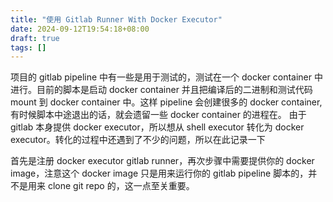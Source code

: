 ```yaml
---
title: "使用 Gitlab Runner With Docker Executor"
date: 2024-09-12T19:54:18+08:00
draft: true
tags: []
---
```


项目的 gitlab pipeline 中有一些是用于测试的，测试在一个 docker container 中进行。目前的脚本是启动 docker container 并且把编译后的二进制和测试代码 mount 到 docker container 中。这样 pipeline 会创建很多的 docker container, 有时候脚本中途退出的话，就会遗留一些 docker container 的进程在。 由于 gitlab 本身提供 docker executor，所以想从 shell executor 转化为 docker executor。转化的过程中还遇到了不少的问题，所以在此记录一下

首先是注册 docker executor gitlab runner，再次步骤中需要提供你的 docker image，注意这个 docker image 只是用来运行你的 gitlab pipeline 脚本的，并不是用来 clone git repo 的，这一点至关重要。
